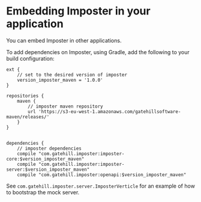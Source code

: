 # Embedding Imposter in your application

You can embed Imposter in other applications.

To add dependencies on Imposter, using Gradle, add the following to your build configuration:

```
ext {
    // set to the desired version of imposter
    version_imposter_maven = '1.0.0'
}

repositories {
    maven {
        // imposter maven repository
        url 'https://s3-eu-west-1.amazonaws.com/gatehillsoftware-maven/releases/'
    }
}


dependencies {
    // imposter dependencies
    compile "com.gatehill.imposter:imposter-core:$version_imposter_maven"
    compile "com.gatehill.imposter:imposter-server:$version_imposter_maven"
    compile "com.gatehill.imposter:openapi:$version_imposter_maven"
```

See `com.gatehill.imposter.server.ImposterVerticle` for an example of how to bootstrap the mock server.
